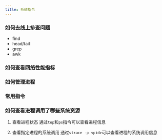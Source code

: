 ```yaml
---
title: 系统指令
---
```


### 如何去线上排查问题

- find
- head/tail
- grep
- awk

### 如何查看网络性能指标

### 如何管理进程

### 常用指令

### 如何查看进程调用了哪些系统资源

1. 查看进程状态
通过`top`和`ps`指令可以查看进程信息

2. 查看指定进程的系统调用
通过`strace -p <pid>`可以查看进程的系统调用信息
